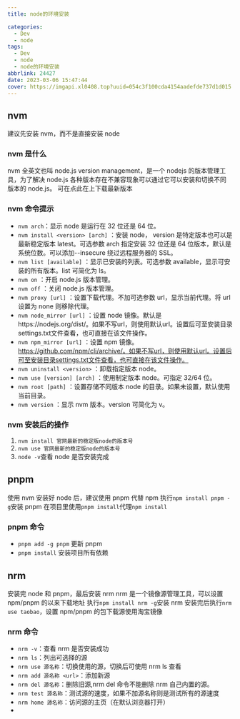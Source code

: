 ```yaml
---
title: node的环境安装

categories:
  - Dev
  - node
tags:
  - Dev
  - node
  - node的环境安装
abbrlink: 24427
date: 2023-03-06 15:47:44
cover: https://imgapi.xl0408.top?uuid=054c3f100cda4154aadefde737d1d015
---
```


## nvm

建议先安装 nvm，而不是直接安装 node

### nvm 是什么

nvm 全英文也叫 node.js version management，是一个 nodejs 的版本管理工具，为了解决 node.js 各种版本存在不兼容现象可以通过它可以安装和切换不同版本的 node.js。
可在点此在上下载最新版本

### nvm 命令提示

- `nvm arch`：显示 node 是运行在 32 位还是 64 位。
- `nvm install <version> [arch]` ：安装 node， version 是特定版本也可以是最新稳定版本 latest。可选参数 arch 指定安装 32 位还是 64 位版本，默认是系统位数。可以添加--insecure 绕过远程服务器的 SSL。
- `nvm list [available]` ：显示已安装的列表。可选参数 available，显示可安装的所有版本。list 可简化为 ls。
- `nvm on` ：开启 node.js 版本管理。
- `nvm off` ：关闭 node.js 版本管理。
- `nvm proxy [url]` ：设置下载代理。不加可选参数 url，显示当前代理。将 url 设置为 none 则移除代理。
- `nvm node_mirror [url]` ：设置 node 镜像。默认是https://nodejs.org/dist/。如果不写url，则使用默认url。设置后可至安装目录settings.txt文件查看，也可直接在该文件操作。
- `nvm npm_mirror [url]` ：设置 npm 镜像。https://github.com/npm/cli/archive/。如果不写url，则使用默认url。设置后可至安装目录settings.txt文件查看，也可直接在该文件操作。
- `nvm uninstall <version>` ：卸载指定版本 node。
- `nvm use [version] [arch]` ：使用制定版本 node。可指定 32/64 位。
- `nvm root [path]` ：设置存储不同版本 node 的目录。如果未设置，默认使用当前目录。
- `nvm version` ：显示 nvm 版本。version 可简化为 v。

### nvm 安装后的操作

1. `nvm install 官网最新的稳定版node的版本号`
2. `nvm use 官网最新的稳定版node的版本号`
3. `node -v`查看 node 是否安装完成

## pnpm

使用 nvm 安装好 node 后，建议使用 pnpm 代替 npm
执行`npm install pnpm -g`安装 pnpm
在项目里使用`pnpm install`代理`npm install`

### pnpm 命令

- `pnpm add -g pnpm` 更新 pnpm
- `pnpm install` 安装项目所有依赖

## nrm

安装完 node 和 pnpm，最后安装 nrm
nrm 是一个镜像源管理工具，可以设置 npm/pnpm 的以来下载地址
执行`npm install nrm -g`安装 nrm
安装完后执行`nrm use taobao`，设置 npm/pnpm 的包下载源使用淘宝镜像

### nrm 命令

- `nrm -v`：查看 nrm 是否安装成功
- `nrm ls`：列出可选择的源
- `nrm use 源名称`：切换使用的源，切换后可使用 nrm ls 查看
- `nrm add 源名称 <url>`：添加新源
- `nrm del 源名称`：删除旧源,nrm del 命令不能删除 nrm 自己内置的源。
- `nrm test 源名称`：测试源的速度，如果不加源名称则是测试所有的源速度
- `nrm home 源名称`：访问源的主页（在默认浏览器打开）
-